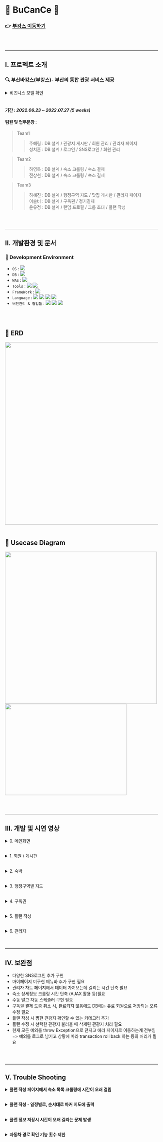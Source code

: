 # :ocean: BuCanCe :ocean:
### :point_right: <a href="http://yyj1999@cafe24.com" target="_blank">부캉스 이동하기</a>
<br><br><hr>

I. 프로젝트 소개
-----
 ### :mag: 부산바캉스(부캉스)- 부산의 통합 관광 서비스 제공
 <details>
 <summary>비즈니스 모델 확인</summary>
 <br>
 
> #### 1. 관광지/맛집 : 플랜을 작성할 때 관광지를 찾을 수고를 덜기 위해 게시판을 만들었고, 방문자들의 리뷰를 공유할 수 있음
> #### 2. 숙소 : 크롤링해 온 내용으로 예약 가능한 숙소 정보 / 가격을 확인할 수 있음
> #### 3. 구독권 : 구독권 구매 회원에게 추가 플랜 작성하는 서비스 제공
>> #### => 수익 창출 기대
> #### 4. 플랜 작성 : 혼자가 아니라 그룹으로 초대해서 플랜을 작성하고 공유가능
>> #### => 경쟁력 확보 
</details>
<br>
 
#### 기간 : <i>2022.06.23 ~ 2022.07.27   (5 weeks) </i>
#### 팀원 및 업무분장 : 
> Team1
>> 주혜림 : DB 설계 / 관광지 게시판 / 회원 관리 / 관리자 페이지   
>> 성치훈 : DB 설계 / 로그인 / SNS로그인 / 회원 관리   

> Team2   
>> 하영득 : DB 설계 / 숙소 크롤링 / 숙소 결제   
>> 전상현 : DB 설계 / 숙소 크롤링 / 숙소 결제

> Team3
>> 하혜진 : DB 설계 / 행정구역 지도 / 맛집 게시판 / 관리자 페이지   
>> 이슬비 : DB 설계 / 구독권 / 정기결제    
>> 윤유정 : DB 설계 / 랜덤 프로필 / 그룹 초대 / 플랜 작성

<br><br>
<hr>

 II. 개발환경 및 문서
 -----
### :wrench: Development Environment
- `OS` : <img src="https://img.shields.io/badge/windows10-0078D6?style=for-the-badge&logo=windows&logoColor=white">
- `DB` : <img src="https://img.shields.io/badge/MySQL5.5.17-4479A1?style=for-the-badge&logo=MySQL&logoColor=white">
- `WAS` : <img src="https://img.shields.io/badge/Apache tomcat 8.5-F8DC75?style=for-the-badge&logo=Apache Tomcat&logoColor=black">
- `Tools` : <img src="https://img.shields.io/badge/STS-6DB33F?style=for-the-badge&logo=Spring&logoColor=white"> <img src="https://img.shields.io/badge/VS Code-007ACC?style=for-the-badge&logo=Visual Studio Code&logoColor=white">
- `FrameWork` : <img src="https://img.shields.io/badge/Spring FrameWork 4.3.8-6DB33F?style=for-the-badge&logo=Spring&logoColor=white">
- `Language` : <img src="https://img.shields.io/badge/JAVA8-007396?style=for-the-badge&logo=java&logoColor=white"> <img src="https://img.shields.io/badge/HTML5-E34F26?style=for-the-badge&logo=HTML5&logoColor=white"> <img src="https://img.shields.io/badge/CSS3-1572B6?style=for-the-badge&logo=CSS3&logoColor=white"> <img src="https://img.shields.io/badge/JavaScript-F7DF1E?style=for-the-badge&logo=JavaScript&logoColor=white">
- `버전관리 & 협업툴` : <img src="https://img.shields.io/badge/Git-F05032?style=for-the-badge&logo=Git&logoColor=white"> <img src="https://img.shields.io/badge/GitHub-181717?style=for-the-badge&logo=GitHub&logoColor=white"> <img src="https://img.shields.io/badge/Slack-4A154B?style=for-the-badge&logo=Slack&logoColor=white">

<br><br>

## :wrench: ERD
<img src="https://user-images.githubusercontent.com/97975367/184006127-baf77ec8-0900-4b31-8f71-3028040fb3a5.png" width="700" height="600"/>
<br><br>

## :wrench: Usecase Diagram
<img src="https://user-images.githubusercontent.com/97975367/184006446-1fb02b52-10b4-4b93-b14b-51deb92798bb.png" width="500" height="500"/><img src="https://user-images.githubusercontent.com/97975367/184006503-50c46c07-8c3f-4d09-8abc-31d1bbc22573.png" width="400" height="300"/>

<br><br>
<hr>


III. 개발 및 시연 영상
-----
<details>
 <summary>0. 메인화면</summary>
 <br>
 
 [main](https://user-images.githubusercontent.com/97975367/184119317-f2e63857-b745-451c-bae6-df59ba7b98a0.webm)
 </details>

##  
<details>
<summary> 1. 회원 / 게시판</summary>

### 1) 회원가입
- 유효성 검사 통과 후 회원가입 가능
- 주소 검색 Daum API 이용

    <img src="https://user-images.githubusercontent.com/97975367/184116785-3c9d600d-19d4-49f6-9da5-a574b55f5eaf.png" width="350" height="400" />
<br>

### 2) 로그인
- 일반 로그인 or 카카오 로그인 가능

    <img src="https://user-images.githubusercontent.com/97975367/184117021-3cf42046-64c1-470d-b74f-e3943f2282a1.png" width="300" height="200" />
<br>

### 3) 마이페이지
- 찜목록(관광지 / 맛집) 확인 가능

    <img src="https://user-images.githubusercontent.com/97975367/184117354-599f14c4-f5b3-4fd4-8a8f-5dda28c50572.png" width="600" height="450" />
<br>

### 4) 관광지 게시판
- 조회수, 댓글수, 좋아요 수 확인 가능
- 공공데이터Api 사용하여 부산 현재 날씨 출력
 
 [tour_board.webm](https://user-images.githubusercontent.com/97975367/184169946-b9afac11-9ba3-4e53-95ea-86fb086bd695.webm)

 
<br>
 
 ### 5) 관광지 상세정보
 - 댓글 작성 가능
 - 네이버 검색 api로 리뷰 노출
 - 카카오맵 api로 길찾기 기능 제공
 
[tour_detail.webm](https://user-images.githubusercontent.com/97975367/184127632-8bb86f68-22bc-42b5-84b4-26a0c63b8077.webm)

 <br>
</details>

## 
<details>
<summary>2. 숙박</summary>

### 1) 숙박 목록
- 숙박정보 크롤링으로 인한 페이지 지연 현상 => 로딩bar & 무한스크롤을 활용하여 자연스럽게 구현
 
 [accomodation_list](https://user-images.githubusercontent.com/97975367/184119684-3e99573e-8523-4cfc-844b-aa5825bc2df5.webm)
 
<br>
 
 ### 2) 숙박 상세정보
 - 크롤링해온 숙소 상세정보와 카카오 지도 API 활용하여 숙소의 위치정보+로드뷰 노출

[accomodation_detail](https://user-images.githubusercontent.com/97975367/184120478-ef870a02-b74f-4e59-804e-33e3638a7a1a.webm)
 
<br>
 
 ### 3) 숙박 결제 & 환불 기능
 - 결제수단과 약관동의를 선택 후 아임포트 API 이용해 결제 가능
 <img src="https://user-images.githubusercontent.com/97975367/184124990-7694a4af-916b-4c24-b168-80bbddcae1e6.png" width="500" height="350" />
 
 <br><br>
 
 - 예약 내역에서 숙소 환불 가능
 <img src="https://user-images.githubusercontent.com/97975367/184125187-c1428091-3e3e-44b6-b3a7-b89da9d971cc.png" width="200" height="400" />
 
</details>

##
<details>
 <summary>3. 행정구역별 지도  </summary>
 <br>
 
 - 행정구역 클릭시 해당 행정구역의 관광지 출력
 
[polygon.webm](https://user-images.githubusercontent.com/97975367/184126305-e1158cd0-75ef-4da2-88cc-a601aa08a31f.webm)
 
 <br> 
 
</details>

##
<details>
 <summary>4. 구독권  </summary>
 <br>
 
 ### 1) 유료회원 구독권
 - Payple을 이용하여 구독권 '1달 구독권' or '정기 구독권' 결제 구현
 
    <img src="https://user-images.githubusercontent.com/97975367/184128319-5087077c-cc49-4fae-a82f-b32ce81bb746.png" width="400" height="300" />
 
 <br>
 
 ### 2) 스케줄러
 - 수동 스케줄러 구현 => 관리자가 기간 만료 회원 삭제 & 정기결제 회원 재결제 실행
 
  <img src="https://user-images.githubusercontent.com/97975367/184180441-434071f5-01b4-40a6-aca0-b4f35ce60738.png" width="800" height="200" />

</details>


##
<details>
 <summary>5. 플랜 작성  </summary>
 <br>
 
 ### 1) 회원 초대
 - 플랜 초대 수락 / 거절
 
 [plan_invite.webm](https://user-images.githubusercontent.com/97975367/184174077-d59b4569-4c1c-4041-b053-ad915835d914.webm)

 <br>
 
 - 방장은 모달창을 통해 플랜에 회원 초대 / 초대 취소 가능
 
 [plan_invite2.webm](https://user-images.githubusercontent.com/97975367/184174606-e37767ff-10bb-40ac-8471-ca9860572327.webm)

<br>

 ### 2) 플랜 작성
 - 관광지 선택 / 관광지 검색
 
 [plan_write.webm](https://user-images.githubusercontent.com/97975367/184175854-46723370-0f12-4f28-bd65-f5afab63f1da.webm)

 <br>
 
 - 직선 경로 확인
 
 [plan_write2.webm](https://user-images.githubusercontent.com/97975367/184177945-088d2e17-bad8-4ec9-b025-df1bc755eaef.webm)

 <br>
 
 - 최소 시간 자동차 경로 확인 (최대 7개까지 확인 가능 & 누적 출력)
 
 [plan_write3.webm](https://user-images.githubusercontent.com/97975367/184178472-06b16b74-63f2-44b6-81a6-fee3b5de7424.webm)

 <br>
 
 ### 3) 저장된 플랜 확인
 - 플랜 작성 회원 확인 가능
 - 날짜별 순서대로 관광지 출력
 
 ![image](https://user-images.githubusercontent.com/97975367/184178692-60dd7e8a-8c50-433a-acbd-f283da94d8c2.png)

 <br>
</details>

##
<details>
 <summary>6. 관리자  </summary>
 <br>
 
 ### 1) 관리자 Dashboard
 - 회원가입수 / 월별 매출 등 확인 가능
 ![image](https://user-images.githubusercontent.com/97975367/184179346-ae24ed56-cc01-4c04-b25f-8bec00b6722a.png)
 
 <br>
 
 - 기간별 매출 조회 가능
 ![image](https://user-images.githubusercontent.com/97975367/184179585-01da3d3d-6145-4741-a285-17f34958e081.png)
 
 <br>
 
 ### 2) 회원 관리
 - 가입 회원 목록 확인 / 탈퇴 가능
![image](https://user-images.githubusercontent.com/97975367/184179946-cbdce296-576f-4ecf-ad03-e12152879d9d.png)

 <br>
 
 ### 3) 관광지 게시글 작성
 ![image](https://user-images.githubusercontent.com/97975367/184180153-243f9a51-00ed-4a0e-b21c-7cf2834183a7.png)

 <br>
 
 ### 4) 수동 스케줄러 실행
 ![image](https://user-images.githubusercontent.com/97975367/184180194-75817a6c-b4ba-43b9-a916-07286aaf06f6.png)

 <br>

</details>
<br><br><hr>

IV. 보완점
------
- 다양한 SNS로그인 추가 구현
- 마이페이지 미구현 메뉴바 추가 구현 필요
- 관리자 차트 페이지에서 데이터 가져오는데 걸리는 시간 단축 필요
- 숙소 상세정보 크롤링 시간 단축 (AJAX 활용 등)필요
- 수동 말고 자동 스케줄러 구현 필요
- 구독권 결제 도중 취소 시, 완료되지 않음에도 DB에는 유료 회원으로 저장되는 오류 수정 필요
- 플랜 작성 시 찜한 관광지 확인할 수 있는 카테고리 추가
- 플랜 수정 시 선택한 관광지 불러올 때 삭제된 관광지 처리 필요
- 현재 모든 예외를 throw Exception으로 던지고 에러 페이지로 이동하는게 전부임 => 예외를 로그로 남기고 상황에 따라 transaction roll back 하는 등의 처리가 필요


<br><br><hr>

V. Trouble Shooting
-----
<details>
 <summary><b> 플랜 작성 페이지에서 숙소 목록 크롤링에 시간이 오래 걸림 </b></summary>
 
 <br>
 
 <b>`처음 방법`</b>
 
 처음에 크롤링 해온 내용을 session에 담아서 사용했음   
 <br>
=> But 처음에 크롤링 할 때는 여전히 시간이 오래 걸리고, 사용자가 늘어날수록 서버의 부담이 증가하는 문제가 존재
 
 <br>
 
 <b>`해결 방법`</b>
 
 플랜 작성 페이지로 이동 시 AJAX를 이용해 비동기식으로 크롤링해온 숙소 정보를 추가해줌
 
<img src="https://user-images.githubusercontent.com/97975367/184189247-26ed02f1-ca1d-49b3-bbe0-e027d5d67b31.png" width="250" hegith="600" /> => <img src="https://user-images.githubusercontent.com/97975367/184189254-f29dbf10-2743-4dad-8535-d19f49f5b3c2.png" width="250" hegith="600" />

 <br>
 
 ## 
 이 때 숙소 로딩이 완료되기 전까지 숙소 정보가 필요한 동작(관광지 삭제, 드래그로 순서 변경, 관광지 추가 등)을 하면 오류가 뜨는 문제 발생
 
 <br>
 
 <b>`해결 방법`</b>
 
 전역변수로 getHotelList = 0 변수를 두고, 숙소 로딩이 완료되면 1 값을 넣어줬음.   
 getHotelList 값이 0일 때는 숙소 정보가 필요한 동작은 실행되지 않도록 해줌
 
<img src="https://user-images.githubusercontent.com/97975367/184189943-01bf1f86-a746-45a1-ac88-cd36137ec021.png" width="500" height="150" />

 <br>
</details>

## 
<details>
 <summary><b> 플랜 작성 - 일정별로, 순서대로 마커 지도에 출력 </b></summary>
 
 <br>
 
 선택한 일정의 마커를 순서대로 지도에 띄우고 싶음. 즉 마커 하나에 관광지의 num값과 순서값이 필요한 상황
 
 <br>
 
 <b>`해결 방법`</b>
 
 우선 일정별로 마커에 해당하는 num값을 저장하기 위해 Positions 전역 배열 변수를 두고, 사용자가 일정을 선택하면 해당 일정만큼 빈 Map을 배열에 추가.   
 관광지를 클릭하면 key는 해당 관광지의 cNum(카테고리+num), value는 마커로 해서 키-값 쌍을 Map에 추가함  
 <br>
 _=> 사용자가 4일의 일정을 선택했을 경우, positions안에 4개의 Map이 들어있고, 해당하는 일정의 Map에 cNum-마커 쌍으로 값이 들어있음_

 <img src="https://user-images.githubusercontent.com/97975367/184190817-88677c5a-6690-4e6f-9e7a-257d0be6cd4a.png" width="870" height="140" />
 
 <br><br>
 
 그리고 일정별로 마커의 순서를 담을 전역 배열 변수 orderedTour를 두고, positions과 마찬가지로 일정을 선택하면 일정 수 만큼 빈 배열을 orderedTour 배열에 추가.   
 관광지를 클릭하면 cNum(카테고리+num)이 배열에 추가되도록 했고, 드래그/관광지 삭제 함수 실행 시 활성화된 날짜칸의 배열에서 관광지 순서를 다시 계산하도록 했다.   
 <br>
 _=> 사용자가 4일의 일정을 선택했을 경우 orderedTour 안에 4개의 배열이 있고, 해당하는 일정의 배열안에 cNum값이 순서대로 들어있음._
 
 <img src="https://user-images.githubusercontent.com/97975367/184191933-11434c8d-1d2d-405d-9ac0-7b38fb84cbcf.png" width="1000" height="150" />
 
 ```
 즉 orderedTour에 일정별로 관광지의 순서를 저장하고, positions에서 일정별로 관광지에 해당하는 마커정보 저장
 ```
 <br>
</details>

## 
<details>
 <summary> <b>플랜 정보 저장시 시간이 오래 걸리는 문제 발생</b> </summary>
 <br>
 
 작성한 플랜 저장시 
 1. 관광지/식당은 DB에 들어있는 정보이므로 cNum(카테고리+num)만을 구분자를 두고 연결해서 tour_plan 컬럼에 저장했다.   
 2. 숙소는 크롤링해오는 정보인데 데이터가 많아서 크롤링에 시간이 오래 걸렸다.   
     따라서 플랜 확인 페이지로 이동 시 숙소 정보를 크롤링해오지 않으려고 필요한 정보 = cNum과 이미지, 위도, 경도, 타이틀을 모두 구분자를 두고 연결해서 tour_plan_extra 컬럼에 추가로 저장했다.
 
 <br>
 
 그런데 플랜 확인 / 플랜 수정 페이지에서 저장된 플랜을 가져올 때 관광지 수가 많을 수록 로딩 시간이 증가하는 문제가 있었다.     
 확인 결과 관광지/식당 정보를 가져오는데 많은 시간이 소요되고 있었다.   
 <br>
 
 <b>_=> 숙소는 tour_plan_extra에 저장된 정보를 한 번만 select해 왔으나, 관광지/식당은 tour_plan 컬럼에 저장된 각각의 num에 해당하는 관광지 정보를 반복해서 select해와서 시간이 오래 걸렸던게 문제였다._  </b>
  
 <br>
 
 <b>`해결 방법`</b>
 
 관광지와 식당도 숙소와 마찬가지로 cNum과 이미지, 위도, 경도 타이틀을 모두 연결해서 컬럼에 저장했다.   
 <br>
 
 ![image](https://user-images.githubusercontent.com/97975367/184194287-0ad97f50-7401-46ca-a421-c8d94d1e34f8.png)

 <br>
</details>

## 
<details>
 <summary><b> 자동차 경로 확인 기능 횟수 제한 </b></summary>
 
 <br>
 
 Tamp api를 이용해 다중 경로 확인 기능을 추가하려고 했다.   
 API에서 다중 경로 10 기능을 이용하면 10개까지의 경로를 확인할 수 있지만 무료 이용일 경우 하루 100회로 실행 횟수가 제한되었다.   

 그래서 자동차 경로 확인에 경유지를 넣는 방법을 이용해 1000회까지 실행 가능하게 했는데,   
 이렇게 하면 최대 7까지 경로만 확인 가능하고, 선택 관광지가 7개 초과면 오류가 뜨는 문제가 발생했다.
 
 <br>

 <b>`해결 방법`</b>
 
 우선 시작점, 도착점 외 경유지가 있을 경우(length >= 3),    
 선택한 관광지 수에 따라 7개 이하이면 앞에서부터, 7개 초과이면 뒤에서부터 7개의 위도 경도를 하나로 연결했다.   
 
 ```javascript
// 경유지 있을 경우
	let passList = '';
	if (length >= 3) {
		// 선택한 관광지 3~7개 일 경우 -> 경로 7개 까지만 확인 가능
		if (length <= 7) {
			for (let i = 1; i < length - 1; i++) {
				const cNum = orderedTour[seq][i];
				const lng = positions[seq][cNum].getPosition()._lng;
				const lat = positions[seq][cNum].getPosition()._lat;
				passList += lng + "," + lat + "_";
			}
			// 선택한 관광지 7개 초과일 경우
		} else {
			for (let i = length - 6; i < length - 1; i++) {
				const cNum = orderedTour[seq][i];
				const lng = positions[seq][cNum].getPosition()._lng;
				const lat = positions[seq][cNum].getPosition()._lat;
				passList += lng + "," + lat + "_";
			}
		}
		passList = passList.substring(0, passList.length - 1);
	}
 ```
                                      
 <br>
 
 그리고 경로탐색 API 사용요청을 보낼 때 선택한 관광지의 개수에 따라서   
 7개 이하이면 앞에서부터, 7개 초과이면 뒤에서부터 계산해서 시작점과 도착점의 위도 경도를 보내도록 했다.   
                                      
 ```javascript
	// 선택한 관광지 7개 이하일 경우
	if (orderedTour[seq].length <= 7) {
		startX = positions[seq][orderedTour[seq][0]].getPosition()._lng;
		startY = positions[seq][orderedTour[seq][0]].getPosition()._lat;
		endX = positions[seq][orderedTour[seq][length - 1]].getPosition()._lng;
		endY = positions[seq][orderedTour[seq][length - 1]].getPosition()._lat;
		// 선택한 관광지 7개 초과일 경우
	} else {
		startX = positions[seq][orderedTour[seq][length - 7]].getPosition()._lng;
		startY = positions[seq][orderedTour[seq][length - 7]].getPosition()._lat;
		endX = positions[seq][orderedTour[seq][length - 1]].getPosition()._lng;
		endY = positions[seq][orderedTour[seq][length - 1]].getPosition()._lat;
	}
 ```

 <br>

 _즉 선택한 관광지가 7개 이하이면 그대로 선택 관광지 정보를 보내고, 7개 초과이면 뒤에 선택한 7개의 관광지 정보를 보내도록 했다._
 
 <br>
</details>
